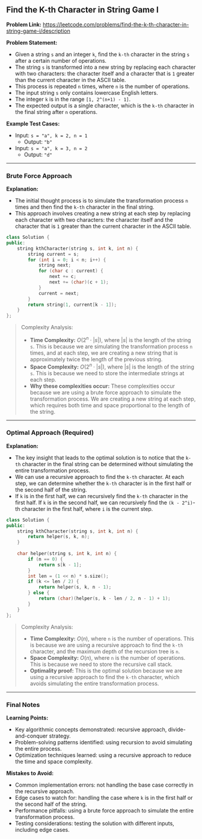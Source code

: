 ## Find the K-th Character in String Game I
**Problem Link:** https://leetcode.com/problems/find-the-k-th-character-in-string-game-i/description

**Problem Statement:**
- Given a string `s` and an integer `k`, find the `k-th` character in the string `s` after a certain number of operations.
- The string `s` is transformed into a new string by replacing each character with two characters: the character itself and a character that is `1` greater than the current character in the ASCII table.
- This process is repeated `n` times, where `n` is the number of operations.
- The input string `s` only contains lowercase English letters.
- The integer `k` is in the range `[1, 2^(n+1) - 1]`.
- The expected output is a single character, which is the `k-th` character in the final string after `n` operations.

**Example Test Cases:**
- Input: `s = "a", k = 2, n = 1`
  - Output: `"b"`
- Input: `s = "a", k = 3, n = 2`
  - Output: `"d"`

---

### Brute Force Approach
**Explanation:**
- The initial thought process is to simulate the transformation process `n` times and then find the `k-th` character in the final string.
- This approach involves creating a new string at each step by replacing each character with two characters: the character itself and the character that is `1` greater than the current character in the ASCII table.

```cpp
class Solution {
public:
    string kthCharacter(string s, int k, int n) {
        string current = s;
        for (int i = 0; i < n; i++) {
            string next;
            for (char c : current) {
                next += c;
                next += (char)(c + 1);
            }
            current = next;
        }
        return string(1, current[k - 1]);
    }
};
```

> Complexity Analysis:
> - **Time Complexity:** $O(2^{n} \cdot |s|)$, where $|s|$ is the length of the string `s`. This is because we are simulating the transformation process `n` times, and at each step, we are creating a new string that is approximately twice the length of the previous string.
> - **Space Complexity:** $O(2^{n} \cdot |s|)$, where $|s|$ is the length of the string `s`. This is because we need to store the intermediate strings at each step.
> - **Why these complexities occur:** These complexities occur because we are using a brute force approach to simulate the transformation process. We are creating a new string at each step, which requires both time and space proportional to the length of the string.

---

### Optimal Approach (Required)
**Explanation:**
- The key insight that leads to the optimal solution is to notice that the `k-th` character in the final string can be determined without simulating the entire transformation process.
- We can use a recursive approach to find the `k-th` character. At each step, we can determine whether the `k-th` character is in the first half or the second half of the string.
- If `k` is in the first half, we can recursively find the `k-th` character in the first half. If `k` is in the second half, we can recursively find the `(k - 2^i)`-th character in the first half, where `i` is the current step.

```cpp
class Solution {
public:
    string kthCharacter(string s, int k, int n) {
        return helper(s, k, n);
    }
    
    char helper(string s, int k, int n) {
        if (n == 0) {
            return s[k - 1];
        }
        int len = (1 << n) * s.size();
        if (k <= len / 2) {
            return helper(s, k, n - 1);
        } else {
            return (char)(helper(s, k - len / 2, n - 1) + 1);
        }
    }
};
```

> Complexity Analysis:
> - **Time Complexity:** $O(n)$, where `n` is the number of operations. This is because we are using a recursive approach to find the `k-th` character, and the maximum depth of the recursion tree is `n`.
> - **Space Complexity:** $O(n)$, where `n` is the number of operations. This is because we need to store the recursive call stack.
> - **Optimality proof:** This is the optimal solution because we are using a recursive approach to find the `k-th` character, which avoids simulating the entire transformation process.

---

### Final Notes

**Learning Points:**
- Key algorithmic concepts demonstrated: recursive approach, divide-and-conquer strategy.
- Problem-solving patterns identified: using recursion to avoid simulating the entire process.
- Optimization techniques learned: using a recursive approach to reduce the time and space complexity.

**Mistakes to Avoid:**
- Common implementation errors: not handling the base case correctly in the recursive approach.
- Edge cases to watch for: handling the case where `k` is in the first half or the second half of the string.
- Performance pitfalls: using a brute force approach to simulate the entire transformation process.
- Testing considerations: testing the solution with different inputs, including edge cases.